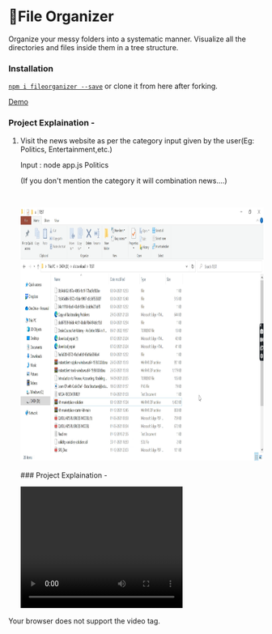 # 📁File Organizer

Organize your messy folders into a systematic manner.
Visualize all the directories and files inside them in a tree structure.

### Installation

[`npm i fileorganizer --save`](https://www.npmjs.com/package/fileorganizerary) or clone it from here after forking.

<a href = "https://screenrec.com/share/aA1sShemWq">Demo</a>

### Project Explaination - 
1. <p>Visit the news website as per the category input given by the user(Eg: Politics, Entertainment,etc.)</p>
   <p>Input : node app.js Politics</p>
   <p>(If you don't mention the category it will combination news....)</p><br>
  
   <img src = "Project/s1.png" width = 700 height = 500><br><br>### Project Explaination - 

    <video width="320" height="240" controls>
  <source src="Project/file organizer.mp4" type="video/mp4">
  
  Your browser does not support the video tag.
</video>
